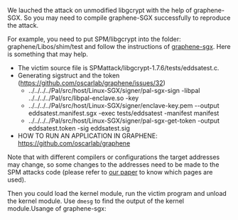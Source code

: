 We lauched the attack on unmodified libgcrypt with the help of graphene-SGX. So you may need to compile graphene-SGX successfully to reproduce the attack.

For example, you need to put SPM/libgcrypt into the folder: graphene/Libos/shim/test and follow the instructions of [graphene-sgx](https://github.com/oscarlab/graphene). Here is something that may help.

* The victim source file is  SPMattack/libgcrypt-1.7.6/tests/eddsatest.c. 
* Generating sigstruct and the token (https://github.com/oscarlab/graphene/issues/32)
  * ../../../../Pal/src/host/Linux-SGX/signer/pal-sgx-sign -libpal ../../../../Pal/src/libpal-enclave.so -key
  * ../../../../Pal/src/host/Linux-SGX/signer/enclave-key.pem --output eddsatest.manifest.sgx -exec tests/eddsatest -manifest manifest
  * ../../../../Pal/src/host/Linux-SGX/signer/pal-sgx-get-token -output eddsatest.token -sig eddsatest.sig
* HOW TO RUN AN APPLICATION IN GRAPHENE: https://github.com/oscarlab/graphene

Note that with different compilers or configurations the target addresses may change, so some changes to the addresses need to be made to the SPM attacks code (please refer to [our paper](https://heartever.github.io/files/leaky.pdf) to know which pages are used). 

Then you could load the kernel module, run the victim program and unload the kernel module.
Use `dmesg` to find the output of the kernel module.Usange of graphene-sgx:
